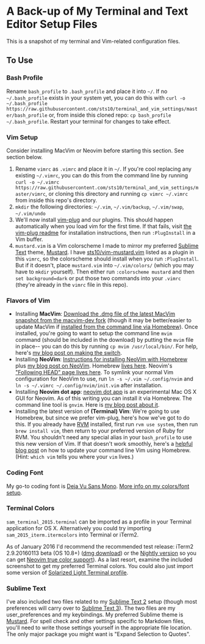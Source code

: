 # A Back-up of My Terminal and Text Editor Setup Files

This is a snapshot of my terminal and Vim-related configuration files. 

## To Use

### Bash Profile
Rename `bash_profile` to `.bash_profile` and place it into `~/`. If no `~/.bash_profile` exists in your system yet, you can do this with `curl -o ~/.bash_profile https://raw.githubusercontent.com/sts10/terminal_and_vim_settings/master/bash_profile` or, from inside this cloned repo: `cp bash_profile ~/.bash_profile`. Restart your terminal for changes to take effect.

### Vim Setup
Consider installing MacVim or Neovim before starting this section. See section below.

1. Rename `vimrc` as `.vimrc` and place it in `~/`. If you're cool replacing any existing `~/.vimrc`, you can do this from the command line by running `curl -o ~/.vimrc https://raw.githubusercontent.com/sts10/terminal_and_vim_settings/master/vimrc`, or cloning this directory and running `cp vimrc ~/.vimrc` from inside this repo's directory.
2. `mkdir` the following directories: `~/.vim`, `~/.vim/backup`, `~/.vim/swap`, `~/.vim/undo`
3. We'll now install [vim-plug](https://github.com/junegunn/vim-plug) and our plugins. This should happen automatically when you load vim for the first time. If that fails, visit [the vim-plug readme](https://github.com/junegunn/vim-plug) for installation instructions, then run `:PlugInstall` in a Vim buffer. 
4. `mustard.vim` is a Vim colorscheme I made to mirror my preferred [Sublime Text](http://www.sublimetext.com/) theme, [Mustard](http://colorsublime.com/theme/Mustard). I have [sts10/vim-mustard.vim](https://github.com/sts10/vim-mustard) listed as a plugin in this `vimrc`, so the colorscheme should install when you run `:PlugInstall`. But if it doesn't, place `mustard.vim` into `~/.vim/colors/` (which you may have to `mkdir` yourself). Then either run `:colorscheme mustard` and then `set background=dark` or put those two commands into your `.vimrc` (they're already in the `vimrc` file in this repo).

### Flavors of Vim
- Installing **MacVim**: [Download the .dmg file of the latest MacVim snapshot from the macvim-dev fork](https://github.com/macvim-dev/macvim/releases/) (though it may be better/easier to update MacVim if [installed from the command line via Homebrew](http://apple.stackexchange.com/questions/59375/how-do-i-install-macvim)). Once installed, you're going to want to setup the command line `mvim` command (should be included in the download) by putting the `mvim` file in place-- you can do this by running `cp mvim /usr/local/bin/`. For help, here's [my blog post on making the switch](http://sts10.github.io/blog/2015/08/07/from-terminal-vim-to-mac-vim/).
- Installing **NeoVim**: [Instructions for installing NeoVim with Homebrew](https://github.com/neovim/homebrew-neovim/blob/master/README.md) plus [my blog post on NeoVim](http://sts10.github.io/blog/2015/08/11/neovim-an-open-source-project/). Homebrew [lives here](http://brew.sh/). Neovim's ["Following HEAD" page lives here](https://github.com/neovim/neovim/wiki/Following-HEAD). 
To symlink your normal Vim configuration for NeoVim to use, run `ln -s ~/.vim ~/.config/nvim` and `ln -s ~/.vimrc ~/.config/nvim/init.vim` after installation.
- Installing **Neovim dot app**: [neovim dot app](https://github.com/rogual/neovim-dot-app) is an experimental Mac OS X GUI for Neovim. As of this writing you can install it via Homebrew. The command line tool is `gnvim`. Here is [my blog post about it](http://sts10.github.io/blog/2015/10/24/neovim-dot-app/).
- Installing the latest version of **(Terminal) Vim**: We're going to use Homebrew, but since we prefer vim-plug, here's how we've got to do this. If you already have [RVM](https://rvm.io/) installed, first run `rvm use system`, then run `brew install vim`, then return to your preferred version of Ruby for RVM. You shouldn't need any special alias in your `bash_profile` to use this new version of Vim. If that doesn't work smoothly, here's a [helpful blog post](http://www.prioritized.net/blog/upgrading-vim-on-os-x/) on how to update your command line Vim using Homebrew. (Hint: `which vim` tells you where your `vim` lives.)

### Coding Font

My go-to coding font is [Deja Vu Sans Mono](http://dejavu-fonts.org/wiki/Download). [More info on my colors/font setup](http://sts10.github.io/blog/2014/02/14/my-current-coding-setup/).

### Terminal Colors

`sam_terminal_2015.terminal` can be imported as a profile in your Terminal application for OS X. Alternatively you could try importing `sam_2015_iterm.itermcolors` into Terminal or iTerm2. 

As of January 2016 I'd recommend the recommended test release: iTerm2 2.9.20160113 beta (OS 10.8+) ([dmg download](https://iterm2.com/downloads/beta/iTerm2-2_9_20160113.zip)) or the [Nightly version](http://iterm2.com/downloads/nightly/#/section/home) so you can get [Neovim true color support](http://sts10.github.io/blog/2015/10/24/true-hex-colors-with-neovim-and-iterm2/)). As a last resort, examine the included screenshot to get my preferred Terminal colors. You could also just import some version of [Solarized Light Terminal profile](https://github.com/tomislav/osx-terminal.app-colors-solarized). 


### Sublime Text

I've also included two files related to my [Sublime Text 2](http://www.sublimetext.com/2) setup (though most preferences will carry over to [Sublime Text 3](http://www.sublimetext.com/3)). The two files are my user_preferences and my keybindings. My preferred Sublime theme is [Mustard](http://colorsublime.com/theme/Mustard). For spell check and other settings specific to Markdown files, you'll need to write those settings yourself in the appropriate file location. The only major package you might want is "Expand Selection to Quotes".

